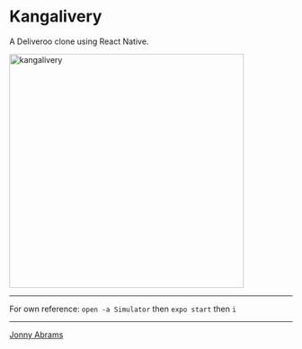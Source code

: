 # Kangalivery

A Deliveroo clone using React Native.

<img width="417" alt="kangalivery" src="https://user-images.githubusercontent.com/97295867/187917886-5b99dfbf-428a-40b5-82c3-0059557dc35c.png">

---

For own reference: `open -a Simulator` then `expo start` then `i`

--- 

[Jonny Abrams](https://github.com/jonnyabrams)
